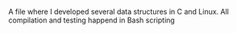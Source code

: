 A file where I developed several data structures in C and Linux. All compilation and testing happend in Bash scripting
